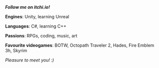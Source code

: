 ***Follow me on itchi.io!***

**Engines**: Unity, learning Unreal

**Languages**: C#, learning C++

**Passions**: RPGs, coding, music, art

**Favourite videogames**: BOTW, Octopath Traveler 2, Hades, Fire Emblem 3h, Skyrim

*Pleasure to meet you! :)*
